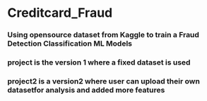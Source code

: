 # Creditcard_Fraud
### Using opensource dataset from Kaggle to train a Fraud Detection Classification ML Models 
### project is the version 1 where a fixed dataset is used
### project2 is a version2 where user can upload their own datasetfor analysis and added more features
